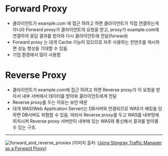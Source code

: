 # Forward Proxy
- 클라이언트가 example.com 에 접근 하려고 하면 클라이언트가 직접 연결하는게 아니라 Forward proxy가 클라이언트의 요청을 받고, proxy가 example.com에 연결하여 응답 결과를 받아와 다시 클라이언트에 전달(forward)
- Forward proxy 는 대개 Cache 기능이 있으므로 자주 사용하는 컨텐츠를 캐시하면 성능 향상을 기대할 수 있음.
- 기업 환경에서 많이 사용함

# Reverse Proxy
- 클라이언트가 example.com에 접근 하려고 하면 Reverse proxy가 이 요청을 받아서 내부 서버에서 데이터를 받아와 클라이언트에게 전달
- Reverse proxy를 두는 이유는 보안 때문
- 대개 WAS(Web Application Server)는 DB서버와 연결되므로 WAS가 해킹을 당하면 DB서버도 위험할 수 있음.  따라서 Reverse proxy를 두고 WAS를 내부망에 위치시켜 Reverse proxy 서버만이 내부에 있는 WAS와 통신해서 결과를 받아올 수 있는 구조.

----
![forward_and_reverse_proxies](http://community.brocade.com/legacyfs/online/1914_fwdrevproxy.png)
(이미지 출처: [Using Stingray Traffic Manager as a Forward Proxy](http://community.brocade.com/t5/vADC-Docs/Using-Stingray-Traffic-Manager-as-a-Forward-Proxy/ta-p/73721))
